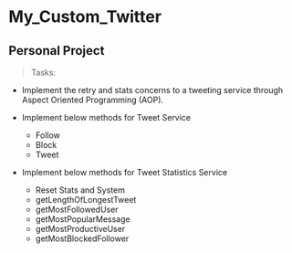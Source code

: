 # My_Custom_Twitter

## Personal Project

> Tasks:

* Implement the retry and stats concerns to a tweeting service through Aspect Oriented Programming (AOP). 

* Implement below methods for Tweet Service
	* Follow
	* Block
	* Tweet

* Implement below methods for Tweet Statistics Service
	* Reset Stats and System
	* getLengthOfLongestTweet
	* getMostFollowedUser
	* getMostPopularMessage
	* getMostProductiveUser
	* getMostBlockedFollower
